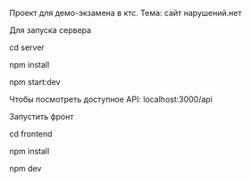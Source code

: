 Проект для демо-экзамена в ктс. 
Тема: сайт нарушений.нет

Для запуска сервера

cd server

npm install

npm start:dev

Чтобы посмотреть доступное API:
localhost:3000/api

Запустить фронт

cd frontend

npm install

npm dev

